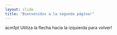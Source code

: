 ```yaml
---
layout: slide
title: "Bienvenidos a la segunda página!"
---
```

acm1pt
Utiliza la flecha hacia la izquierda para volver!
